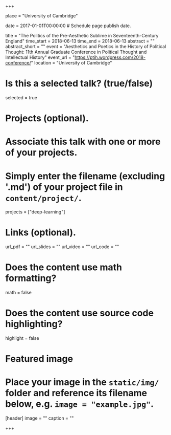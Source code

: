 +++

place = "University of Cambridge"

date = 2017-01-01T00:00:00  # Schedule page publish date.

title = "The Politics of the Pre-Aesthetic Sublime in Seventeenth-Century England"
time_start = 2018-06-13
time_end = 2018-06-13
abstract = ""
abstract_short = ""
event = "Aesthetics and	Poetics in the History of Political Thought: 11th Annual Graduate Conference in Political Thought and Intellectual History"
event_url = "https://ptih.wordpress.com/2018-conference/"
location = "University of Cambridge"

# Is this a selected talk? (true/false)
selected = true

# Projects (optional).
#   Associate this talk with one or more of your projects.
#   Simply enter the filename (excluding '.md') of your project file in `content/project/`.
projects = ["deep-learning"]

# Links (optional).
url_pdf = ""
url_slides = ""
url_video = ""
url_code = ""

# Does the content use math formatting?
math = false

# Does the content use source code highlighting?
highlight = false

# Featured image
# Place your image in the `static/img/` folder and reference its filename below, e.g. `image = "example.jpg"`.
[header]
image = ""
caption = ""

+++
